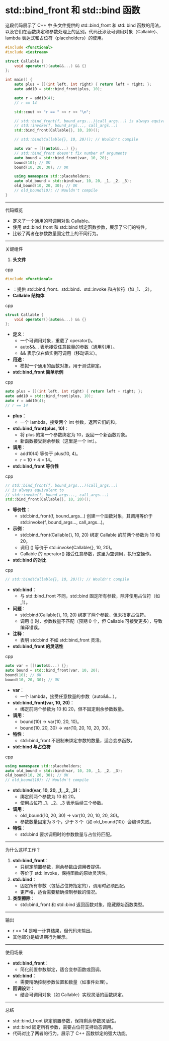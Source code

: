 #  std::bind_front 和 std::bind 函数

这段代码展示了 C++ 中 <functional> 头文件提供的 std::bind_front 和 std::bind 函数的用法，以及它们在函数绑定和参数处理上的区别。代码还涉及可调用对象（Callable）、lambda 表达式和占位符（placeholders）的使用。

```C++
#include <functional>
#include <iostream>

struct Callable {
    void operator()(auto&&...) && {}
};

int main() {
    auto plus = [](int left, int right) { return left + right; };
    auto add10 = std::bind_front(plus, 10);

    auto r = add10(4);
    // r == 14

    std::cout << "r == " << r << "\n";

    // std::bind_front(f, bound_args...)(call_args...) is always equivalent to
    // std::invoke(f, bound_args..., call_args...)
    std::bind_front(Callable{}, 10, 20)();

    // std::bind(Callable{}, 10, 20)(); // Wouldn't compile

    auto var = [](auto&&...) {};
    // std::bind_front doesn't fix number of arguments
    auto bound = std::bind_front(var, 10, 20);
    bound(10); // OK
    bound(10, 20, 30); // OK

    using namespace std::placeholders;
    auto old_bound = std::bind(var, 10, 20, _1, _2, _3);
    old_bound(10, 20, 30); // OK
    // old_bound(10); // Wouldn't compile
}
```



------

代码概览

- 定义了一个通用的可调用对象 Callable。
- 使用 std::bind_front 和 std::bind 绑定函数参数，展示了它们的特性。
- 比较了两者在参数数量固定性上的不同行为。

------

关键组件

1. **头文件**

cpp

```cpp
#include <functional>
```

- <functional>：提供 std::bind_front、std::bind、std::invoke 和占位符（如 _1、_2）。
- **Callable 结构体**

cpp

```cpp
struct Callable {
    void operator()(auto&&...) && {}
};
```

- **定义**：
  - 一个可调用对象，重载了 operator()。
  - auto&&... 表示接受任意数量的参数（通用引用）。
  - && 表示仅右值实例可调用（移动语义）。
- **用途**：
  - 模拟一个通用的函数对象，用于测试绑定。
- **std::bind_front 简单示例**

cpp

```cpp
auto plus = [](int left, int right) { return left + right; };
auto add10 = std::bind_front(plus, 10);
auto r = add10(4);
// r == 14
```

- **plus**：
  - 一个 lambda，接受两个 int 参数，返回它们的和。
- **std::bind_front(plus, 10)**：
  - 将 plus 的第一个参数绑定为 10，返回一个新函数对象。
  - 新函数接受剩余参数（这里是一个 int）。
- **调用**：
  - add10(4) 等价于 plus(10, 4)。
  - r = 10 + 4 = 14。
- **std::bind_front 等价性**

cpp

```cpp
// std::bind_front(f, bound_args...)(call_args...)
// is always equivalent to
// std::invoke(f, bound_args..., call_args...)
std::bind_front(Callable{}, 10, 20)();
```

- **等价性**：
  - std::bind_front(f, bound_args...) 创建一个函数对象，其调用等价于 std::invoke(f, bound_args..., call_args...)。
- **示例**：
  - std::bind_front(Callable{}, 10, 20) 绑定 Callable 的前两个参数为 10 和 20。
  - 调用 () 等价于 std::invoke(Callable{}, 10, 20)。
  - Callable 的 operator() 接受任意参数，这里为空调用，执行空操作。
- **std::bind 的对比**

cpp

```cpp
// std::bind(Callable{}, 10, 20)(); // Wouldn't compile
```

- **std::bind**：
  - 与 std::bind_front 不同，std::bind 固定所有参数，除非使用占位符（如 _1）。
- **问题**：
  - std::bind(Callable{}, 10, 20) 绑定了两个参数，但未指定占位符。
  - 调用 () 时，参数数量不匹配（预期 0 个，但 Callable 可接受更多），导致编译错误。
- **注释**：
  - 表明 std::bind 不如 std::bind_front 灵活。
- **std::bind_front 的灵活性**

cpp

```cpp
auto var = [](auto&&...) {};
auto bound = std::bind_front(var, 10, 20);
bound(10); // OK
bound(10, 20, 30); // OK
```

- **var**：
  - 一个 lambda，接受任意数量的参数（auto&&...）。
- **std::bind_front(var, 10, 20)**：
  - 绑定前两个参数为 10 和 20，但不固定剩余参数数量。
- **调用**：
  - bound(10) → var(10, 20, 10)。
  - bound(10, 20, 30) → var(10, 20, 10, 20, 30)。
- **特性**：
  - std::bind_front 不限制未绑定参数的数量，适合变参函数。
- **std::bind 与占位符**

cpp

```cpp
using namespace std::placeholders;
auto old_bound = std::bind(var, 10, 20, _1, _2, _3);
old_bound(10, 20, 30); // OK
// old_bound(10); // Wouldn't compile
```

- **std::bind(var, 10, 20, _1, _2, _3)**：
  - 绑定前两个参数为 10 和 20。
  - 使用占位符 _1、_2、_3 表示后续三个参数。
- **调用**：
  - old_bound(10, 20, 30) → var(10, 20, 10, 20, 30)。
  - 参数数量固定为 3 个，少于 3 个（如 old_bound(10)）会编译失败。
- **特性**：
  - std::bind 要求调用时的参数数量与占位符匹配。

------

为什么这样工作？

1. **std::bind_front**：
   - 只绑定前置参数，剩余参数由调用者提供。
   - 等价于 std::invoke，保持函数的原始灵活性。
2. **std::bind**：
   - 固定所有参数（包括占位符指定的），调用时必须匹配。
   - 更严格，适合需要精确控制参数的情况。
3. **类型擦除**：
   - std::bind_front 和 std::bind 返回函数对象，隐藏原始函数类型。

------

输出

- r == 14 是唯一计算结果，但代码未输出。
- 其他部分是编译期行为展示。

------

使用场景

- **std::bind_front**：
  - 简化前置参数绑定，适合变参函数或回调。
- **std::bind**：
  - 需要精确控制参数位置和数量（如事件处理）。
- **回调设计**：
  - 结合可调用对象（如 Callable）实现灵活的函数绑定。

------

总结

- std::bind_front 绑定前置参数，保持剩余参数灵活性。
- std::bind 固定所有参数，需要占位符支持动态调用。
- 代码对比了两者的行为，展示了 C++ 函数绑定的强大功能。